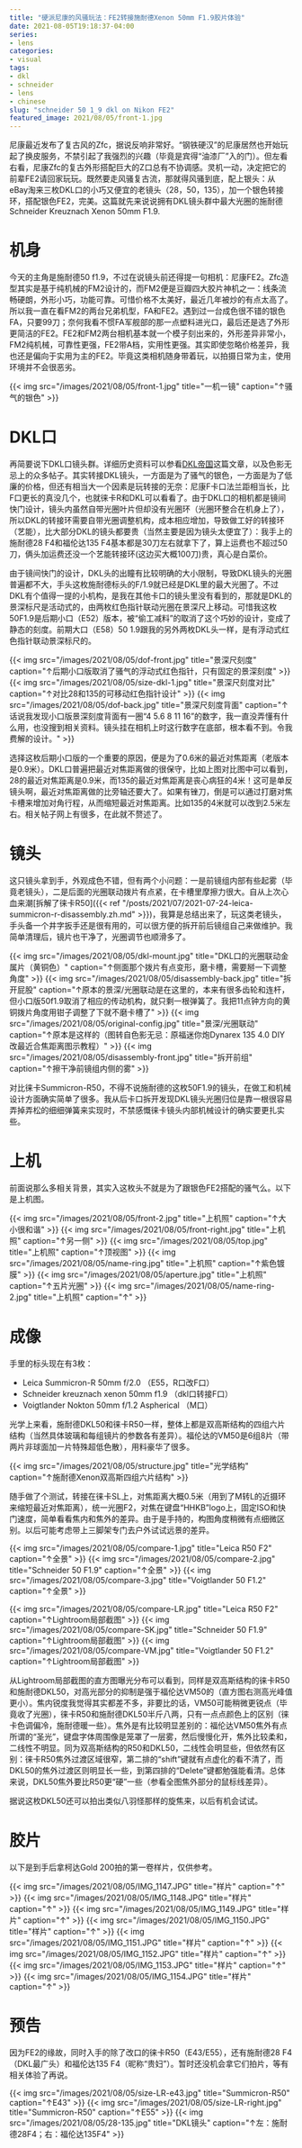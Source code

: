```yaml
---
title: "硬派尼康的风骚玩法：FE2转接施耐德Xenon 50mm F1.9胶片体验"
date: 2021-08-05T19:18:37-04:00
series:
- lens
categories:
- visual
tags:
- dkl
- schneider
- lens
- chinese
slug: "schneider 50 1_9 dkl on Nikon FE2"
featured_image: 2021/08/05/front-1.jpg
---
```


尼康最近发布了复古风的Zfc，据说反响非常好。“钢铁硬汉”的尼康居然也开始玩起了换皮服务，不禁引起了我强烈的兴趣（毕竟是宾得“油漆厂”入的门）。但左看右看，尼康Zfc的复古外形搭配巨大的Z口总有不协调感。灵机一动，决定把它的前辈FE2请回家玩玩。既然要走风骚复古流，那就得风骚到底，配上银头：从eBay淘来三枚DKL口的小巧又便宜的老镜头（28，50，135），加一个银色转接环，搭配银色FE2，完美。这篇就先来说说拥有DKL镜头群中最大光圈的施耐德Schneider Kreuznach Xenon 50mm F1.9.
<!--more-->

# 机身

今天的主角是施耐德50 f1.9，不过在说镜头前还得提一句相机：尼康FE2。Zfc造型其实是基于纯机械的FM2设计的，而FM2便是豆瓣四大胶片神机之一：线条流畅硬朗，外形小巧，功能可靠。可惜价格不太美好，最近几年被炒的有点太高了。所以我一直在看FM2的两台兄弟机型，FA和FE2。遇到过一台成色很不错的银色FA，只要99刀；奈何我看不惯FA军舰部的那一点塑料进光口，最后还是选了外形更简洁的FE2。FE2和FM2两台相机基本就一个模子刻出来的，外形差异非常小，FM2纯机械，可靠性更强，FE2带A档，实用性更强。其实即使忽略价格差异，我也还是偏向于实用为主的FE2。毕竟这类相机随身带着玩，以拍摄日常为主，使用环境并不会很恶劣。

{{< img src="/images/2021/08/05/front-1.jpg" title="一机一镜" caption="↑骚气的银色" >}}

# DKL口

再简要说下DKL口镜头群。详细历史资料可以参看[DKL帝国](https://tudaer.blogspot.com/2012/11/deckel0-deckeldkl-lenses.html)这篇文章，以及色影无忌上的众多帖子。其实转接DKL镜头，一方面是为了骚气的银色，一方面是为了低廉的价格，但还有相当大一个因素是玩转接的无奈：尼康F卡口法兰距相当长，比F口更长的真没几个，也就徕卡R和DKL可以看看了。由于DKL口的相机都是镜间快门设计，镜头内虽然自带光圈叶片但却没有光圈环（光圈环整合在机身上了），所以DKL的转接环需要自带光圈调整机构，成本相应增加，导致做工好的转接环（艺能），比大部分DKL的镜头都要贵（当然主要是因为镜头太便宜了）：我手上的施耐德28 F4和福伦达135 F4基本都是30刀左右就拿下了，算上运费也不超过50刀，俩头加运费还没一个艺能转接环(这边买大概100刀)贵，真心是白菜价。

由于镜间快门的设计，DKL头的出瞳有比较明确的大小限制，导致DKL镜头的光圈普遍都不大，手头这枚施耐德标头的F/1.9就已经是DKL里的最大光圈了。不过DKL有个值得一提的小机构，是我在其他卡口的镜头里没有看到的，那就是DKL的景深标尺是活动式的，由两枚红色指针联动光圈在景深尺上移动。可惜我这枚50F1.9是后期小口（E52）版本，被“偷工减料”的取消了这个巧妙的设计，变成了静态的刻度。前期大口（E58）50 1.9跟我的另外两枚DKL头一样，是有浮动式红色指针联动景深标尺的。

{{< img src="/images/2021/08/05/dof-front.jpg" title="景深尺刻度" caption="↑后期小口版取消了骚气的浮动式红色指针，只有固定的景深刻度" >}}
{{< img src="/images/2021/08/05/size-dkl-1.jpg" title="景深尺刻度对比" caption="↑对比28和135的可移动红色指针设计" >}}
{{< img src="/images/2021/08/05/dof-back.jpg" title="景深尺刻度背面" caption="↑话说我发现小口版景深刻度背面有一圈“4 5.6 8 11 16”的数字，我一直没弄懂有什么用，也没搜到相关资料。镜头挂在相机上时这行数字在底部，根本看不到。令我费解的设计。" >}}


选择这枚后期小口版的一个重要的原因，便是为了0.6米的最近对焦距离（老版本是0.9米）。DKL口普遍把最近对焦距离做的很保守，比如上图对比图中可以看到，28的最近对焦距离是0.9米，而135的最近对焦距离是丧心病狂的4米！这可是单反镜头啊，最近对焦距离做的比旁轴还要大了。如果有锉刀，倒是可以通过打磨对焦卡槽来增加对角行程，从而缩短最近对焦距离。比如135的4米就可以改到2.5米左右。相关帖子网上有很多，在此就不赘述了。

# 镜头

这只镜头拿到手，外观成色不错，但有两个小问题：一是前镜组内部有些起雾（毕竟老镜头），二是后面的光圈联动拨片有点紧，在卡槽里摩擦力很大。自从上次心血来潮[拆解了徕卡R50]({{< ref "/posts/2021/07/2021-07-24-leica-summicron-r-disassembly.zh.md" >}})，我算是总结出来了，玩这类老镜头，手头备一个井字扳手还是很有用的，可以很方便的拆开前后镜组自己来做维护。我简单清理后，镜片也干净了，光圈调节也顺滑多了。

{{< img src="/images/2021/08/05/dkl-mount.jpg" title="DKL口的光圈联动金属片（黄铜色）" caption="↑侧面那个拨片有点变形，磨卡槽，需要掰一下调整角度" >}}
{{< img src="/images/2021/08/05/disassembly-back.jpg" title="拆开屁股" caption="↑原本的景深/光圈联动是在这里的，本来有很多齿轮和连杆，但小口版50f1.9取消了相应的传动机构，就只剩一根弹簧了。我把11点钟方向的黄铜拨片角度用钳子调整了下就不磨卡槽了" >}}
{{< img src="/images/2021/08/05/original-config.jpg" title="景深/光圈联动" caption="↑原本是这样的（图转自色影无忌：原福迷你炮Dynarex 135 4.0 DIY改最近合焦距离图示教程）" >}}
{{< img src="/images/2021/08/05/disassembly-front.jpg" title="拆开前组" caption="↑擦干净前镜组内侧的雾" >}}

对比徕卡Summicron-R50，不得不说施耐德的这枚50F1.9的镜头，在做工和机械设计方面确实简单了很多。我从后卡口拆开发现DKL镜头光圈归位是靠一根很容易弄掉弄松的细细弹簧来实现时，不禁感慨徕卡镜头内部机械设计的确实要更扎实些。

# 上机

前面说那么多相关背景，其实入这枚头不就是为了跟银色FE2搭配的骚气么。以下是上机图。

{{< img src="/images/2021/08/05/front-2.jpg" title="上机照" caption="↑大小很和谐" >}}
{{< img src="/images/2021/08/05/front-right.jpg" title="上机照" caption="↑另一侧" >}}
{{< img src="/images/2021/08/05/top.jpg" title="上机照" caption="↑顶视图" >}}
{{< img src="/images/2021/08/05/name-ring.jpg" title="上机照" caption="↑紫色镀膜" >}}
{{< img src="/images/2021/08/05/aperture.jpg" title="上机照" caption="↑五片光圈" >}}
{{< img src="/images/2021/08/05/name-ring-2.jpg" title="上机照" caption="↑" >}}

# 成像

手里的标头现在有3枚：

* Leica Summicron-R 50mm f/2.0 （E55，R口改F口）
* Schneider kreuznach xenon 50mm f1.9 （dkl口转接F口）
* Voigtlander Nokton 50mm f/1.2 Aspherical （M口）

光学上来看，施耐德DKL50和徕卡R50一样，整体上都是双高斯结构的四组六片结构（当然具体玻璃和每组镜片的参数各有差异）。福伦达的VM50是6组8片（带两片非球面加一片特殊超低色散），用料豪华了很多。

{{< img src="/images/2021/08/05/structure.jpg" title="光学结构" caption="↑施耐德Xenon双高斯四组六片结构" >}}

随手做了个测试，转接在徕卡SL上，对焦距离大概0.5米（用到了M转L的近摄环来缩短最近对焦距离），统一光圈F2，对焦在键盘“HHKB”logo上，固定ISO和快门速度，简单看看焦内和焦外的差异。由于是手持的，构图角度稍微有点细微区别。以后可能考虑带上三脚架专门去户外试试远景的差异。

{{< img src="/images/2021/08/05/compare-1.jpg" title="Leica R50 F2" caption="↑全景" >}}
{{< img src="/images/2021/08/05/compare-2.jpg" title="Schneider 50 F1.9" caption="↑全景" >}}
{{< img src="/images/2021/08/05/compare-3.jpg" title="Voigtlander 50 F1.2" caption="↑全景" >}}

{{< img src="/images/2021/08/05/compare-LR.jpg" title="Leica R50 F2" caption="↑Lightroom局部截图" >}}
{{< img src="/images/2021/08/05/compare-SK.jpg" title="Schneider 50 F1.9" caption="↑Lightroom局部截图" >}}
{{< img src="/images/2021/08/05/compare-VM.jpg" title="Voigtlander 50 F1.2" caption="↑Lightroom局部截图" >}}

从Lightroom局部截图的直方图曝光分布可以看到，同样是双高斯结构的徕卡R50和施耐德DKL50，对高光部分的抑制是强于福伦达VM50的（直方图右测高光峰值更小）。焦内锐度我觉得其实都差不多，非要比的话，VM50可能稍微更锐点（毕竟收了光圈），徕卡R50和施耐德DKL50半斤八两，只有一点点颜色上的区别（徕卡色调偏冷，施耐德暖一些）。焦外是有比较明显差别的：福伦达VM50焦外有点所谓的“圣光”，键盘字体周围像是笼罩了一层雾，然后慢慢化开，焦外比较柔和，二线性不明显。同为双高斯结构的R50和DKL50，二线性会明显些，但依然有区别：徕卡R50焦外过渡区域很窄，第二排的“shift”键就有点虚化的看不清了，而DKL50的焦外过渡区则明显长一些，到第四排的“Delete”键都勉强能看清。总体来说，DKL50焦外要比R50更“硬”一些（参看全图焦外部分的鼠标线差异）。

据说这枚DKL50还可以拍出类似八羽怪那样的旋焦来，以后有机会试试。

# 胶片

以下是到手后拿柯达Gold 200拍的第一卷样片，仅供参考。

{{< img src="/images/2021/08/05/IMG_1147.JPG" title="样片" caption="↑" >}}
{{< img src="/images/2021/08/05/IMG_1148.JPG" title="样片" caption="↑" >}}
{{< img src="/images/2021/08/05/IMG_1149.JPG" title="样片" caption="↑" >}}
{{< img src="/images/2021/08/05/IMG_1150.JPG" title="样片" caption="↑" >}}
{{< img src="/images/2021/08/05/IMG_1151.JPG" title="样片" caption="↑" >}}
{{< img src="/images/2021/08/05/IMG_1152.JPG" title="样片" caption="↑" >}}
{{< img src="/images/2021/08/05/IMG_1153.JPG" title="样片" caption="↑" >}}
{{< img src="/images/2021/08/05/IMG_1154.JPG" title="样片" caption="↑" >}}

# 预告

因为FE2的缘故，同时入手的除了改口的徕卡R50（E43/E55），还有施耐德28 F4（DKL最广头）和福伦达135 F4（昵称“贵妇”）。暂时还没机会拿它们拍片，等有相关体验了再说。

{{< img src="/images/2021/08/05/size-LR-e43.jpg" title="Summicron-R50" caption="↑E43" >}}
{{< img src="/images/2021/08/05/size-LR-right.jpg" title="Summicron-R50" caption="↑E55" >}}
{{< img src="/images/2021/08/05/28-135.jpg" title="DKL镜头" caption="↑左：施耐德28F4；右：福伦达135F4" >}}